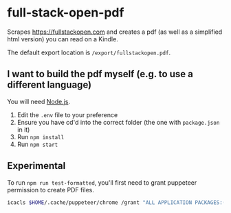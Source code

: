 # full-stack-open-pdf

Scrapes https://fullstackopen.com and creates a pdf (as well as a simplified html version) you can read on a Kindle.

The default export location is `/export/fullstackopen.pdf`.

## I want to build the pdf myself (e.g. to use a different language)

You will need [Node.js](https://nodejs.org).

1. Edit the `.env` file to your preference
1. Ensure you have cd'd into the correct folder (the one with `package.json` in it)
1. Run `npm install`
1. Run `npm start`

## Experimental

To run `npm run test-formatted`, you'll first need to grant puppeteer permission to create PDF files.

```bash
icacls $HOME/.cache/puppeteer/chrome /grant "ALL APPLICATION PACKAGES:(OI)(CI)(RX)"
```
